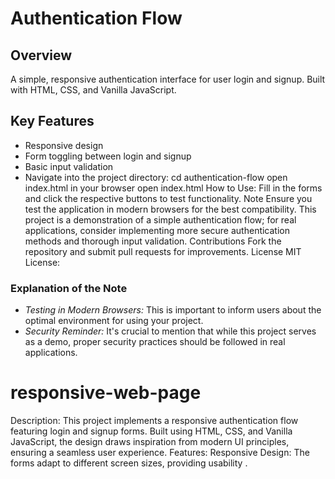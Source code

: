 # Authentication Flow

## Overview
A simple, responsive authentication interface for user login and signup. Built with HTML, CSS, and Vanilla JavaScript.

## Key Features
- Responsive design
- Form toggling between login and signup
- Basic input validation
- Navigate into the project directory:
   cd authentication-flow
  open index.html in your browser
 open index.html
 How to Use:
Fill in the forms and click the respective buttons to test functionality.
Note
Ensure you test the application in modern browsers for the best compatibility.
This project is a demonstration of a simple authentication flow; for real applications, consider implementing more secure authentication methods and thorough input validation.
Contributions
Fork the repository and submit pull requests for improvements.
License
MIT License:
### Explanation of the Note
- *Testing in Modern Browsers:* This is important to inform users about the optimal environment for using your project.
- *Security Reminder:* It's crucial to mention that while this project serves as a demo, proper security practices should be followed in real applications.
# responsive-web-page
Description: This project implements a responsive authentication flow featuring login and signup forms. Built using HTML, CSS, and Vanilla JavaScript, the design draws inspiration from modern UI principles, ensuring a seamless user experience.  Features:  Responsive Design: The forms adapt to different screen sizes, providing usability .
